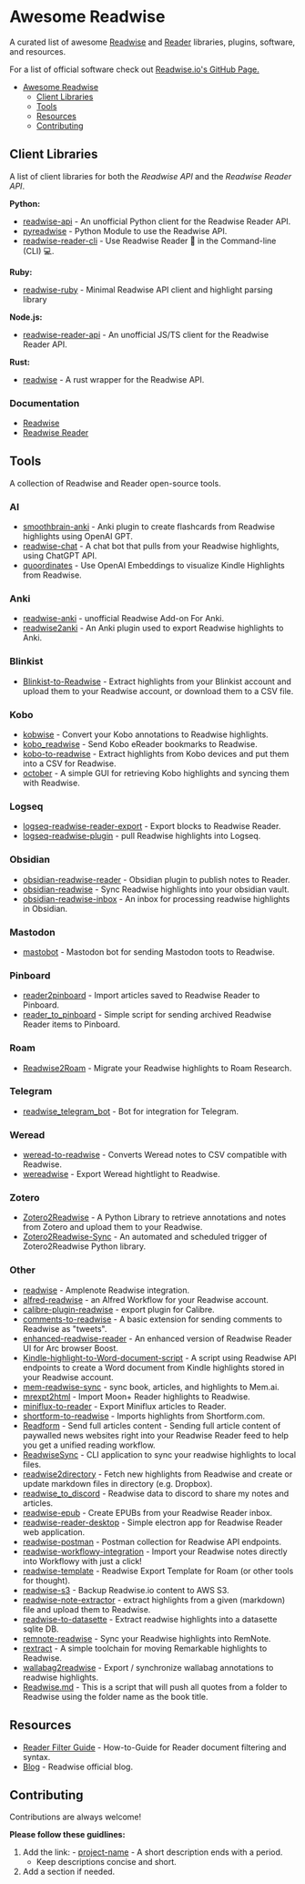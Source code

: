 # Awesome Readwise

A curated list of awesome [Readwise](https://readwise.io/) and [Reader](https://readwise.io/read) libraries, plugins, software, and resources.

For a list of official software check out [Readwise.io's GitHub Page.](https://github.com/readwiseio)

- [Awesome Readwise](#awesome-readwise)
  - [Client Libraries](#client-libraries)
  - [Tools](#tools)
  - [Resources](#resources)
  - [Contributing](#contributing)

## Client Libraries

A list of client libraries for both the *Readwise API* and the *Readwise Reader API*.

**Python:**

- [readwise-api](https://github.com/floscha/readwise-api) - An unofficial Python client for the Readwise Reader API.
- [pyreadwise](https://github.com/rwxd/pyreadwise) - Python Module to use the Readwise API.
- [readwise-reader-cli](https://github.com/Scarvy/readwise-reader-cli) - Use Readwise Reader 📖 in the Command-line (CLI) 💻.

**Ruby:**

- [readwise-ruby](https://github.com/joshbeckman/readwise-ruby) - Minimal Readwise API client and highlight parsing library

**Node.js:**

- [readwise-reader-api](https://github.com/Scarvy/readwise-reader-api) - An unofficial JS/TS client for the Readwise Reader API.

**Rust:**

- [readwise](https://github.com/terror/readwise) - A rust wrapper for the Readwise API.

### Documentation

- [Readwise](https://readwise.io/api_deets)
- [Readwise Reader](https://readwise.io/reader_api)

## Tools

A collection of Readwise and Reader open-source tools.

### AI

- [smoothbrain-anki](https://github.com/smoothbrain-ai/smoothbrain-anki) - Anki plugin to create flashcards from Readwise highlights using OpenAI GPT.
- [readwise-chat](https://github.com/acmeyer/readwise-chat) - A chat bot that pulls from your Readwise highlights, using ChatGPT API.
- [quoordinates](https://github.com/bramses/quoordinates) - Use OpenAI Embeddings to visualize Kindle Highlights from Readwise.

### Anki

- [readwise-anki](https://github.com/mattbarlow-sg/readwise-anki) - unofficial Readwise Add-on For Anki.
- [readwise2anki](ethan-butler-alight/readwise2anki) - An Anki plugin used to export Readwise highlights to Anki.

### Blinkist

- [Blinkist-to-Readwise](https://github.com/tibobrc/Blinkist-to-Readwise) - Extract highlights from your Blinkist account and upload them to your Readwise account, or download them to a CSV file.

### Kobo

- [kobwise](https://github.com/osteel/kobwise) - Convert your Kobo annotations to Readwise highlights.
- [kobo_readwise](https://github.com/taiansu/kobo_readwise) - Send Kobo eReader bookmarks to Readwise.
- [kobo-to-readwise](https://github.com/zakkolar/kobo-to-readwise) - Extract highlights from Kobo devices and put them into a CSV for Readwise.
- [october](https://github.com/marcus-crane/october) - A simple GUI for retrieving Kobo highlights and syncing them with Readwise.

### Logseq

- [logseq-readwise-reader-export](https://github.com/pstuifzand/logseq-readwise-reader-export) - Export blocks to Readwise Reader.
- [logseq-readwise-plugin](https://github.com/hkgnp/logseq-readwise-plugin) - pull Readwise highlights into Logseq.

### Obsidian

- [obsidian-readwise-reader](https://github.com/joerncodes/obsidian-readwise-reader) - Obsidian plugin to publish notes to Reader.
- [obsidian-readwise](https://github.com/renehernandez/obsidian-readwise) - Sync Readwise highlights into your obsidian vault.
- [obsidian-readwise-inbox](https://github.com/TfTHacker/obsidian-readwise-inbox) - An inbox for processing readwise highlights in Obsidian.

### Mastodon

- [mastobot](https://github.com/nicolevanderhoeven/mastobot) - Mastodon bot for sending Mastodon toots to Readwise.

### Pinboard

- [reader2pinboard](https://github.com/moefuerst/reader2pinboard) - Import articles saved to Readwise Reader to Pinboard.
- [reader_to_pinboard](https://github.com/basepi/reader_to_pinboard) - Simple script for sending archived Readwise Reader items to Pinboard.

### Roam

- [Readwise2Roam](https://github.com/jammastergirish/Readwise2Roam) - Migrate your Readwise highlights to Roam Research.

### Telegram

- [readwise_telegram_bot](https://github.com/ixnet/readwise_telegram_bot) - Bot for integration for Telegram.

### Weread

- [weread-to-readwise](https://github.com/wogong/weread-to-readwise) - Converts Weread notes to CSV compatible with Readwise.
- [wereadwise](https://github.com/fuergaosi233/wereadwise) - Export Weread hightlight to Readwise.

### Zotero

- [Zotero2Readwise](https://github.com/e-alizadeh/Zotero2Readwise) - A Python Library to retrieve annotations and notes from Zotero and upload them to your Readwise.
- [Zotero2Readwise-Sync](https://github.com/e-alizadeh/Zotero2Readwise-Sync) - An automated and scheduled trigger of Zotero2Readwise Python library.

### Other

- [readwise](https://github.com/alloy-org/readwise) - Amplenote Readwise integration.
- [alfred-readwise](https://github.com/giovannicoppola/alfred-readwise) - an Alfred Workflow for your Readwise account.
- [calibre-plugin-readwise](https://github.com/iamwillbar/calibre-plugin-readwise) - export plugin for Calibre.
- [comments-to-readwise](https://github.com/marcus-crane/comments-to-readwise) - A basic extension for sending comments to Readwise as "tweets".
- [enhanced-readwise-reader](https://github.com/sodastereo/enhanced-readwise-reader) - An enhanced version of Readwise Reader UI for Arc browser Boost.
- [Kindle-highlight-to-Word-document-script](https://github.com/AEchRod/Kindle-highlight-to-Word-document-script) - A script using Readwise API endpoints to create a Word document from Kindle highlights stored in your Readwise account.
- [mem-readwise-sync](https://github.com/riclib/mem-readwise-sync) - sync book, articles, and highlights to Mem.ai.
- [mrexpt2html](https://github.com/lockcp/mrexpt2html) - Import Moon+ Reader highlights to Readwise.
- [miniflux-to-reader](https://github.com/th1nkful/miniflux-to-reader) - Export Miniflux articles to Reader.
- [shortform-to-readwise](https://github.com/nicolevanderhoeven/shortform-to-readwise) - Imports highlights from Shortform.com.
- [Readform](https://github.com/fr0der1c/Readform) - Send full articles content - Sending full article content of paywalled news websites right into your Readwise Reader feed to help you get a unified reading workflow.
- [ReadwiseSync](https://github.com/heshanpadmasiri/ReadwiseSync) - CLI application to sync your readwise highlights to local files.
- [readwise2directory](https://github.com/nicrivard/readwise2directory) - Fetch new highlights from Readwise and create or update markdown files in directory (e.g. Dropbox).
- [readwise_to_discord](https://github.com/clement0910/readwise_to_discord) - Readwise data to discord to share my notes and articles.
- [readwise-epub](https://github.com/GeorgeHahn/readwise-epub) - Create EPUBs from your Readwise Reader inbox.
- [readwise-reader-desktop](https://github.com/ondrejfuhrer/readwise-reader-desktop) - Simple electron app for Readwise Reader web application.
- [readwise-postman](https://github.com/herczogzoltan/readwise-postman) - Postman collection for Readwise API endpoints.
- [readwise-workflowy-integration](https://github.com/zackdn/readwise-workflowy-integration) - Import your Readwise notes directly into Workflowy with just a click!
- [readwise-template](https://github.com/natterstefan/readwise-template) - Readwise Export Template for Roam (or other tools for thought).
- [readwise-s3](https://github.com/fedragon/readwise-s3) - Backup Readwise.io content to AWS S3.
- [readwise-note-extractor](https://github.com/elchead/readwise-note-extractor) - extract highlights from a given (markdown) file and upload them to Readwise.
- [readwise-to-datasette](https://github.com/iloveitaly/readwise-to-datasette) - Extract readwise highlights into a datasette sqlite DB.
- [remnote-readwise](https://github.com/bjsi/remnote-readwise) - Sync your Readwise highlights into RemNote.
- [rextract](https://github.com/zachwick/rextract) - A simple toolchain for moving Remarkable highlights to Readwise.
- [wallabag2readwise](https://github.com/rwxd/wallabag2readwise) - Export / synchronize wallabag annotations to readwise highlights.
- [Readwise.md](https://github.com/bobbyhiddn/Readwise.md) - This is a script that will push all quotes from a folder to Readwise using the folder name as the book title.

## Resources

- [Reader Filter Guide](https://readwise.notion.site/readwise/Reader-Filtering-Guide-d4b249df2eaa492283099ec2a3551640) - How-to-Guide for Reader document filtering and syntax.
- [Blog](https://blog.readwise.io/) - Readwise official blog.

## Contributing

Contributions are always welcome!

**Please follow these guidlines:**

1. Add the link: - [project-name](http://example.com/) - A short description ends with a period.
    - Keep descriptions concise and short.
2. Add a section if needed.
